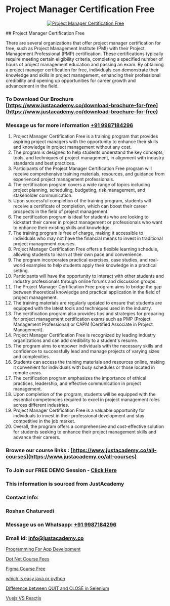 # Project Manager Certification Free

<p align="center">
  <a href="https://justacademy.co/course-detail/pmp-certification-training">
    <img src="https://justacademy.co/storage2/course_image/1709713463_course_image.webp" alt="Project Manager Certification Free">
  </a>
</p>
## Project Manager Certification Free

There are several organizations that offer project manager certification for free, such as Project Management Institute (PMI) with their Project Management Professional (PMP) certification. These certifications typically require meeting certain eligibility criteria, completing a specified number of hours of project management education and passing an exam. By obtaining a project manager certification for free, individuals can demonstrate their knowledge and skills in project management, enhancing their professional credibility and opening up opportunities for career growth and advancement in the field.
### To Download Our Brochure [https://www.justacademy.co/download-brochure-for-free](https://www.justacademy.co/download-brochure-for-free)
### Message us for more information [+91 9987184296](https://api.whatsapp.com/send?phone=919987184296)
1) Project Manager Certification Free is a training program that provides aspiring project managers with the opportunity to enhance their skills and knowledge in project management without any cost.
2) The program is designed to help students understand the key concepts, tools, and techniques of project management, in alignment with industry standards and best practices.
3) Participants of the Project Manager Certification Free program will receive comprehensive training materials, resources, and guidance from experienced project management professionals.
4) The certification program covers a wide range of topics including project planning, scheduling, budgeting, risk management, and stakeholder communication.
5) Upon successful completion of the training program, students will receive a certificate of completion, which can boost their career prospects in the field of project management.
6) The certification program is ideal for students who are looking to kickstart their career in project management or professionals who want to enhance their existing skills and knowledge.
7) The training program is free of charge, making it accessible to individuals who may not have the financial means to invest in traditional project management courses.
8) Project Manager Certification Free offers a flexible learning schedule, allowing students to learn at their own pace and convenience.
9) The program incorporates practical exercises, case studies, and real-world examples to help students apply their knowledge in a practical setting.
10) Participants will have the opportunity to interact with other students and industry professionals through online forums and discussion groups.
11) The Project Manager Certification Free program aims to bridge the gap between theoretical knowledge and practical application in the field of project management.
12) The training materials are regularly updated to ensure that students are equipped with the latest tools and techniques used in the industry.
13) The certification program also provides tips and strategies for preparing for project management certification exams such as PMP (Project Management Professional) or CAPM (Certified Associate in Project Management).
14) Project Manager Certification Free is recognized by leading industry organizations and can add credibility to a student's resume.
15) The program aims to empower individuals with the necessary skills and confidence to successfully lead and manage projects of varying sizes and complexities.
16) Students can access the training materials and resources online, making it convenient for individuals with busy schedules or those located in remote areas.
17) The certification program emphasizes the importance of ethical practices, leadership, and effective communication in project management.
18) Upon completion of the program, students will be equipped with the essential competencies required to excel in project management roles across different industries.
19) Project Manager Certification Free is a valuable opportunity for individuals to invest in their professional development and stay competitive in the job market.
20) Overall, the program offers a comprehensive and cost-effective solution for students seeking to enhance their project management skills and advance their careers.

### Browse our course links : [https://www.justacademy.co/all-courses](https://www.justacademy.co/all-courses) 
### To Join our FREE DEMO Session - [Click Here](https://www.justacademy.co/register-for-course-demo)


### This information is sourced from JustAcademy
### Contact Info:
### Roshan Chaturvedi
### Message us on Whatsapp: [+91 9987184296](https://api.whatsapp.com/send?phone=919987184296)
### Email id: [info@justacademy.co](mailto:info@justacademy.co)
                
[Programming For App Development](https://www.linkedin.com/pulse/programming-app-development-justacademy-coimbatore-xfdje?trackingId=vBpNN9UcoGnmec%2BFnuCW%2FA%3D%3D&lipi=urn%3Ali%3Apage%3Ad_flagship3_company_admin%3B7mNmKz24Tx%2BfRDkV0HwLig%3D%3D)

[Dot Net Course Fees](https://www.linkedin.com/pulse/dot-net-course-fees-justacademy-boston-orjkc?trackingId=bjrmoecjh0hoyLu771Egjw%3D%3D&lipi=urn%3Ali%3Apage%3Ad_flagship3_company_admin%3BA1nZ1nP9T4epQeiwVmNY3A%3D%3D)

[Figma Course Free](https://medium.com/@justacademytraining/figma-course-free-da23905a0dac)

[which is easy java or python](https://medium.com/@prempja40/which-is-easy-java-or-python-6c5a99c147f2)

[Difference between QUIT and CLOSE in Selenium](https://justacademyin.github.io/justacademy/difference-between-quit-and-close-in-selenium)

[Vuejs VS Reactjs](https://justacademyin.github.io/justacademy/vuejs-vs-reactjs)

